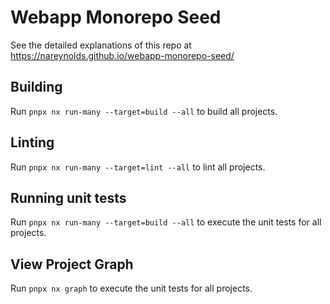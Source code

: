 # Webapp Monorepo Seed 

See the detailed explanations of this repo at https://nareynolds.github.io/webapp-monorepo-seed/


## Building

Run `pnpx nx run-many --target=build --all` to build all projects.

## Linting

Run `pnpx nx run-many --target=lint --all` to lint all projects.

## Running unit tests

Run `pnpx nx run-many --target=build --all` to execute the unit tests for all projects.

## View Project Graph

Run `pnpx nx graph` to execute the unit tests for all projects.

